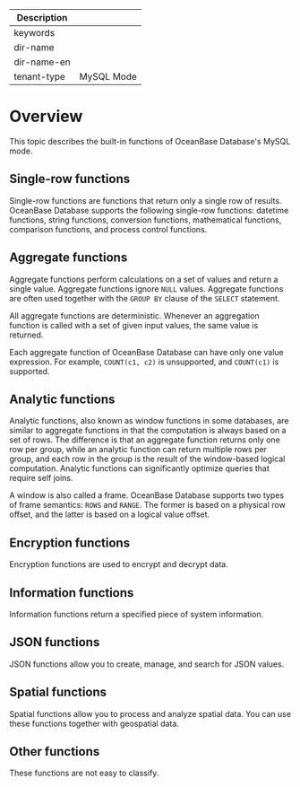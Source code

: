 | Description   |                 |
|---------------|-----------------|
| keywords      |                 |
| dir-name      |                 |
| dir-name-en   |                 |
| tenant-type   | MySQL Mode      |

# Overview

This topic describes the built-in functions of OceanBase Database's MySQL mode.

## Single-row functions

Single-row functions are functions that return only a single row of results. OceanBase Database supports the following single-row functions: datetime functions, string functions, conversion functions, mathematical functions, comparison functions, and process control functions.

## Aggregate functions

Aggregate functions perform calculations on a set of values and return a single value. Aggregate functions ignore `NULL` values. Aggregate functions are often used together with the `GROUP BY` clause of the `SELECT` statement.

All aggregate functions are deterministic. Whenever an aggregation function is called with a set of given input values, the same value is returned.

Each aggregate function of OceanBase Database can have only one value expression. For example, `COUNT(c1, c2)` is unsupported, and `COUNT(c1)` is supported.

## Analytic functions

Analytic functions, also known as window functions in some databases, are similar to aggregate functions in that the computation is always based on a set of rows. The difference is that an aggregate function returns only one row per group, while an analytic function can return multiple rows per group, and each row in the group is the result of the window-based logical computation. Analytic functions can significantly optimize queries that require self joins.

A window is also called a frame. OceanBase Database supports two types of frame semantics: `ROWS` and `RANGE`. The former is based on a physical row offset, and the latter is based on a logical value offset.

## Encryption functions

Encryption functions are used to encrypt and decrypt data.

## Information functions

Information functions return a specified piece of system information.

## JSON functions

JSON functions allow you to create, manage, and search for JSON values.

## Spatial functions

Spatial functions allow you to process and analyze spatial data. You can use these functions together with geospatial data.

## Other functions

These functions are not easy to classify.